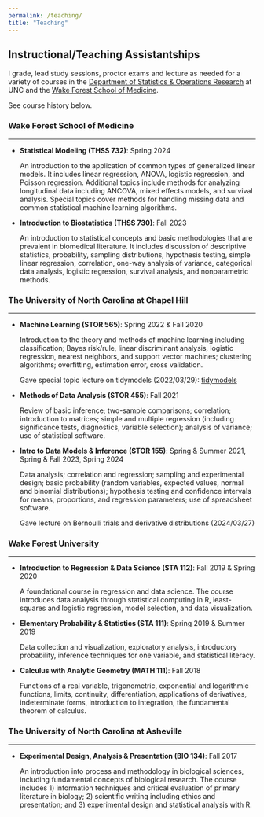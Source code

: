 ```yaml
---
permalink: /teaching/
title: "Teaching"
---
```


## Instructional/Teaching Assistantships

I grade, lead study sessions, proctor exams and lecture as needed for a variety of courses in the [Department of Statistics & Operations Research](https://stor.unc.edu/) at UNC and the [Wake Forest School of Medicine](https://school.wakehealth.edu/departments/biostatistics-and-data-science). 

See course history below.

### Wake Forest School of Medicine

---

- **Statistical Modeling (THSS 732)**: Spring 2024

  An introduction to the application of common types of generalized linear models. It includes linear regression, ANOVA, logistic regression, and Poisson regression. Additional topics include methods for analyzing longitudinal data including ANCOVA, mixed effects models, and survival analysis. Special topics cover methods for handling missing data and common statistical machine learning algorithms. 


- **Introduction to Biostatistics (THSS 730)**: Fall 2023

  An introduction to statistical concepts and basic methodologies that are prevalent in biomedical literature. It includes discussion of descriptive statistics, probability, sampling distributions, hypothesis testing, simple linear regression, correlation, one-way analysis of variance, categorical data analysis, logistic regression, survival analysis, and nonparametric methods.

### The University of North Carolina at Chapel Hill

---

- **Machine Learning (STOR 565)**: Spring 2022 & Fall 2020
  
  Introduction to the theory and methods of machine learning including classification; Bayes risk/rule, linear discriminant analysis, logistic regression, nearest neighbors, and support vector machines; clustering algorithms; overfitting, estimation error, cross validation.

  Gave special topic lecture on tidymodels (2022/03/29): [tidymodels](/images/lectures/presentation.html)
    
- **Methods of Data Analysis (STOR 455)**: Fall 2021

  Review of basic inference; two-sample comparisons; correlation; introduction to matrices; simple and multiple regression (including significance tests, diagnostics, variable selection); analysis of variance; use of statistical software.
   
- **Intro to Data Models & Inference (STOR 155)**: Spring & Summer 2021, Spring & Fall 2023, Spring 2024

  Data analysis; correlation and regression; sampling and experimental design; basic probability (random variables, expected values, normal and binomial distributions); hypothesis testing and confidence intervals for means, proportions, and regression parameters; use of spreadsheet software.

  Gave lecture on Bernoulli trials and derivative distributions (2024/03/27)

### Wake Forest University

---

- **Introduction to Regression & Data Science (STA 112)**: Fall 2019 & Spring 2020

  A foundational course in regression and data science. The course introduces data analysis through statistical computing in R, least-squares and logistic regression, model selection, and data visualization.

- **Elementary Probability & Statistics (STA 111)**: Spring 2019 & Summer 2019

  Data collection and visualization, exploratory analysis, introductory probability, inference techniques for one variable, and statistical literacy.

- **Calculus with Analytic Geometry (MATH 111)**: Fall 2018

  Functions of a real variable, trigonometric, exponential and logarithmic functions, limits, continuity, differentiation, applications of derivatives, indeterminate forms, introduction to integration, the fundamental theorem of calculus.

### The University of North Carolina at Asheville

---

- **Experimental Design, Analysis & Presentation (BIO 134)**: Fall 2017


  An introduction into process and methodology in biological sciences, including
fundamental concepts of biological research. The course includes 1) information
techniques and critical evaluation of primary literature in biology; 2) scientific writing
including ethics and presentation; and 3) experimental design and statistical analysis with R.
